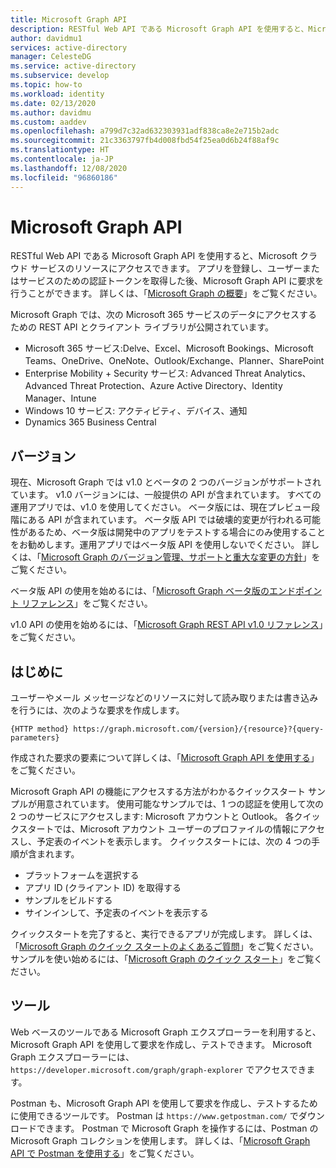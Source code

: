 ```yaml
---
title: Microsoft Graph API
description: RESTful Web API である Microsoft Graph API を使用すると、Microsoft クラウド サービスのリソースにアクセスできます。
author: davidmu1
services: active-directory
manager: CelesteDG
ms.service: active-directory
ms.subservice: develop
ms.topic: how-to
ms.workload: identity
ms.date: 02/13/2020
ms.author: davidmu
ms.custom: aaddev
ms.openlocfilehash: a799d7c32ad632303931adf838ca8e2e715b2adc
ms.sourcegitcommit: 21c3363797fb4d008fbd54f25ea0d6b24f88af9c
ms.translationtype: HT
ms.contentlocale: ja-JP
ms.lasthandoff: 12/08/2020
ms.locfileid: "96860186"
---
```

# <a name="microsoft-graph-api"></a>Microsoft Graph API

RESTful Web API である Microsoft Graph API を使用すると、Microsoft クラウド サービスのリソースにアクセスできます。 アプリを登録し、ユーザーまたはサービスのための認証トークンを取得した後、Microsoft Graph API に要求を行うことができます。 詳しくは、「[Microsoft Graph の概要](/graph/overview)」をご覧ください。

Microsoft Graph では、次の Microsoft 365 サービスのデータにアクセスするための REST API とクライアント ライブラリが公開されています。
- Microsoft 365 サービス:Delve、Excel、Microsoft Bookings、Microsoft Teams、OneDrive、OneNote、Outlook/Exchange、Planner、SharePoint
- Enterprise Mobility + Security サービス: Advanced Threat Analytics、Advanced Threat Protection、Azure Active Directory、Identity Manager、Intune
- Windows 10 サービス: アクティビティ、デバイス、通知
- Dynamics 365 Business Central

## <a name="versions"></a>バージョン

現在、Microsoft Graph では v1.0 とベータの 2 つのバージョンがサポートされています。 v1.0 バージョンには、一般提供の API が含まれています。 すべての運用アプリでは、v1.0 を使用してください。 ベータ版には、現在プレビュー段階にある API が含まれています。 ベータ版 API では破壊的変更が行われる可能性があるため、ベータ版は開発中のアプリをテストする場合にのみ使用することをお勧めします。運用アプリではベータ版 API を使用しないでください。 詳しくは、「[Microsoft Graph のバージョン管理、サポートと重大な変更の方針](/graph/versioning-and-support)」をご覧ください。

ベータ版 API の使用を始めるには、「[Microsoft Graph ベータ版のエンドポイント リファレンス](/graph/api/overview?view=graph-rest-beta)」をご覧ください。

v1.0 API の使用を始めるには、「[Microsoft Graph REST API v1.0 リファレンス](/graph/api/overview)」をご覧ください。

## <a name="get-started"></a>はじめに

ユーザーやメール メッセージなどのリソースに対して読み取りまたは書き込みを行うには、次のような要求を作成します。

`{HTTP method} https://graph.microsoft.com/{version}/{resource}?{query-parameters}`

作成された要求の要素について詳しくは、「[Microsoft Graph API を使用する](/graph/use-the-api)」をご覧ください。

Microsoft Graph API の機能にアクセスする方法がわかるクイックスタート サンプルが用意されています。 使用可能なサンプルでは、1 つの認証を使用して次の 2 つのサービスにアクセスします: Microsoft アカウントと Outlook。 各クイックスタートでは、Microsoft アカウント ユーザーのプロファイルの情報にアクセスし、予定表のイベントを表示します。
クイックスタートには、次の 4 つの手順が含まれます。
- プラットフォームを選択する
- アプリ ID (クライアント ID) を取得する
- サンプルをビルドする
- サインインして、予定表のイベントを表示する

クイックスタートを完了すると、実行できるアプリが完成します。 詳しくは、「[Microsoft Graph のクイック スタートのよくあるご質問](/graph/quick-start-faq)」をご覧ください。 サンプルを使い始めるには、「[Microsoft Graph のクイック スタート](https://developer.microsoft.com/graph/quick-start)」をご覧ください。

## <a name="tools"></a>ツール

Web ベースのツールである Microsoft Graph エクスプローラーを利用すると、Microsoft Graph API を使用して要求を作成し、テストできます。 Microsoft Graph エクスプローラーには、`https://developer.microsoft.com/graph/graph-explorer` でアクセスできます。

Postman も、Microsoft Graph API を使用して要求を作成し、テストするために使用できるツールです。 Postman は `https://www.getpostman.com/` でダウンロードできます。 Postman で Microsoft Graph を操作するには、Postman の Microsoft Graph コレクションを使用します。 詳しくは、「[Microsoft Graph API で Postman を使用する](/graph/use-postman?context=graph%2Fapi%2Fbeta&view=graph-rest-beta)」をご覧ください。
